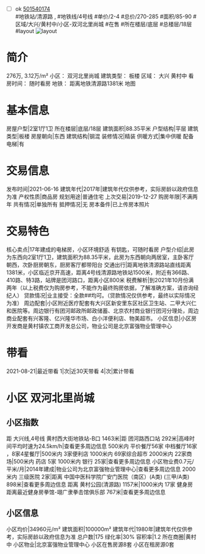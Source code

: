 - [ ] ok [501540174](https://bj.5i5j.com/ershoufang/501540174.html)  
 #地铁站/清源路 ,  #地铁线/4号线
#单价/2-4 #总价/270-285 #面积/85-90   #区域/大兴/黄村中/小区-双河北里尚城 #在售 #所在楼层/底层 #总楼层/18层 #layout 
![layout](http://image2a.5i5j.com/bdir/layout/e3f4aadf8a56452291e6471a0381b1dc.jpg_P5.jpg) 
# 简介 
 276万,  3.12万/m² 
小区： 双河北里尚城
建筑类型： 板楼
区域： 大兴 黄村中
看房时间： 随时看房
地铁： 距离地铁清源路1381米 地图
# 基本信息 
 房屋户型|2室1厅1卫
所在楼层|底层/18层
建筑面积|88.35平米
户型结构|平层
建筑类型|板楼
房屋朝向|东西
建筑结构|钢混
装修情况|精装
供暖方式|集中供暖
配备电梯|有
# 交易信息 
 发布时间|2021-06-16
建筑年代|2017年|建筑年代仅供参考，实际房龄以政府信息为准
产权性质|商品房
规划用途|普通住宅
上次交易|2019-12-27
购房年限|不满两年
共有情况|单独所有
抵押情况|无
房本备件|已上传房本照片
# 交易特色 
 核心卖点|17年建成的电梯房，小区环境舒适  有钥匙，可随时看房
户型介绍|此房为东西向2室1厅1卫，建筑面积为88.35平米，此房为东西朝向两居室，主卧客厅朝西，次卧厨房朝东，厨房客厅都带阳台
交通出行|距离地铁清源路站直线距离1381米，小区临近京开高速，距离4号线清源路地铁站1500米，附近有366路、410路、特3路，站牌是团河路口，距离小区800米
税费解析|到2021年10月份满两年（以上税费仅为购房参考，不能作为最终购房依据，了解准确方案，请咨询经纪人）
贷款情况|业主接受：全款##均可。（贷款情况仅供参考，最终以实际情况为准）
周边配套|小区附近医疗配套有大兴区新安里东区社区卫生站、二甲大兴仁和医院等。周边银行有团河邮政所邮政储蓄、北京农村商业银行团河分理处，周边商业配套有兴客隆、亿兴隆华市场、白小洋便利店、物美超市。
小区信息|小区房开发商是黄村镇农工商开发总公司，物业公司是北京富强物业管理中心
# 带看 
 2021-08-21|最近带看	 1|次|近30天带看	 4|次|累计带看
# 小区 双河北里尚城
## 小区指数 
 距 大兴线,4号线 黄村西大街地铁站-B口 1463米|距 团河路西口站 292米|高峰时间平均时速为24.5km/h|查看更多周边信息
500米内 平价餐厅56家
中档餐厅16家 ，8家4星餐厅|500米内 3家便利店
1000米内 69家综合超市
2000米内 22家商场|500米内 药店 5家
1000米内 银行 25家|查看更多周边信息
小区物业费0.7元/平米/月|2014年建成|物业公司为北京富强物业管理中心|查看更多周边信息
2000米内 三级医院 2家|距离 中国中医科学院广安门医院（南区）(A类) (三甲/A类) 898米|查看更多周边信息
距离 黄村公园(清源路) 1157米|1000米内 17家 健身房
距离最近健身房拳馆-翊广隶拳击馆俱乐部 767米|查看更多周边信息
## 小区信息 
 小区均价|34960元/m²
建筑面积|100000m²
建筑年代|1980年|建筑年代仅供参考，实际房龄以政府信息为准
总户数|175
绿化率|30%
容积率|1.2
所在商圈|黄村中
小区物业|北京富强物业管理中心
小区在售房源8套
小区在租房源0套
